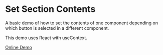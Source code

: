 # Set Section Contents

A basic demo of how to set the contents of one component depending on which button is selected in a different component.

This demo uses React with useContext.

[Online Demo](https://FollowUpRepos.github.io/set-section-contents)